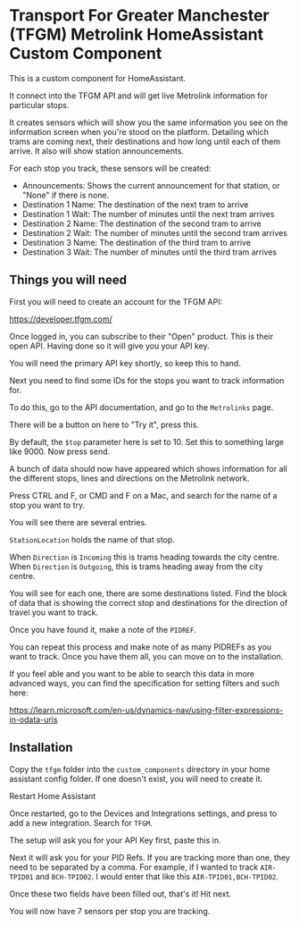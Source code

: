 # Transport For Greater Manchester (TFGM) Metrolink HomeAssistant Custom Component

This is a custom component for HomeAssistant.

It connect into the TFGM API and will get live Metrolink information for particular stops.

It creates sensors which will show you the same information you see on the information screen when you're stood on the platform. Detailing which trams are coming next, their destinations and how long until each of them arrive. It also will show station announcements.

For each stop you track, these sensors will be created:

- Announcements: Shows the current announcement for that station, or "None" if there is none.
- Destination 1 Name: The destination of the next tram to arrive
- Destination 1 Wait: The number of minutes until the next tram arrives
- Destination 2 Name: The destination of the second tram to arrive
- Destination 2 Wait: The number of minutes until the second tram arrives
- Destination 3 Name: The destination of the third tram to arrive
- Destination 3 Wait: The number of minutes until the third tram arrives

## Things you will need

First you will need to create an account for the TFGM API:

https://developer.tfgm.com/

Once logged in, you can subscribe to their "Open" product. This is their open API. Having done so it will give you your API key.

You will need the primary API key shortly, so keep this to hand.

Next you need to find some IDs for the stops you want to track information for.

To do this, go to the API documentation, and go to the `Metrolinks` page.

There will be a button on here to "Try it", press this.

By default, the `$top` parameter here is set to 10. Set this to something large like 9000. Now press send.

A bunch of data should now have appeared which shows information for all the different stops, lines and directions on the Metrolink network.

Press CTRL and F, or CMD and F on a Mac, and search for the name of a stop you want to try.

You will see there are several entries.

`StationLocation` holds the name of that stop.

When `Direction` is `Incoming` this is trams heading towards the city centre. When `Direction` is `Outgoing`, this is trams heading away from the city centre.

You will see for each one, there are some destinations listed. Find the block of data that is showing the correct stop and destinations for the direction of travel you want to track.

Once you have found it, make a note of the `PIDREF`.

You can repeat this process and make note of as many PIDREFs as you want to track. Once you have them all, you can move on to the installation.

If you feel able and you want to be able to search this data in more advanced ways, you can find the specification for setting filters and such here:

https://learn.microsoft.com/en-us/dynamics-nav/using-filter-expressions-in-odata-uris

## Installation

Copy the `tfgm` folder into the `custom_components` directory in your home assistant config folder. If one doesn't exist, you will need to create it.

Restart Home Assistant

Once restarted, go to the Devices and Integrations settings, and press to add a new integration. Search for `TFGM`.

The setup will ask you for your API Key first, paste this in.

Next it will ask you for your PID Refs. If you are tracking more than one, they need to be separated by a comma. For example, if I wanted to track `AIR-TPID01` and `BCH-TPID02`. I would enter that like this `AIR-TPID01,BCH-TPID02`.

Once these two fields have been filled out, that's it! Hit next.

You will now have 7 sensors per stop you are tracking.